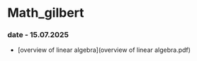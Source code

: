 # Math_gilbert
### date - 15.07.2025
- [overview of linear algebra](overview of linear algebra.pdf)
